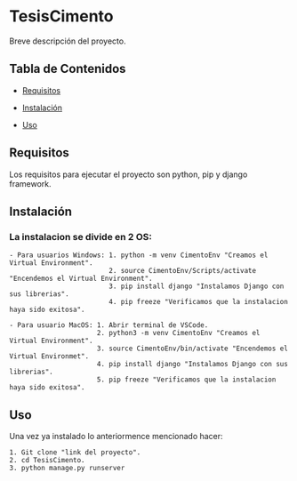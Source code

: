 # TesisCimento

Breve descripción del proyecto.

## Tabla de Contenidos

- [Requisitos](#requisitos)



- [Instalación](#instalación)

- [Uso](#uso)

## Requisitos

Los requisitos para ejecutar el proyecto son python, pip y django framework.

## Instalación

### La instalacion se divide en 2 OS:

    - Para usuarios Windows: 1. python -m venv CimentoEnv "Creamos el Virtual Environment".
                             2. source CimentoEnv/Scripts/activate "Encendemos el Virtual Environment".
                             3. pip install django "Instalamos Django con sus librerias".
                             4. pip freeze "Verificamos que la instalacion haya sido exitosa".
    
    - Para usuario MacOS: 1. Abrir terminal de VSCode.
                          2. python3 -m venv CimentoEnv "Creamos el Virtual Environment".
                          3. source CimentoEnv/bin/activate "Encendemos el Virtual Environmet".
                          4. pip install django "Instalamos Django con sus librerias".
                          5. pip freeze "Verificamos que la instalacion haya sido exitosa".

## Uso

Una vez ya instalado lo anteriormence mencionado hacer:

    1. Git clone "link del proyecto".
    2. cd TesisCimento.
    3. python manage.py runserver

